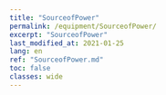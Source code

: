 ```yaml
---
title: "SourceofPower"
permalink: /equipment/SourceofPower/
excerpt: "SourceofPower"
last_modified_at: 2021-01-25
lang: en
ref: "SourceofPower.md"
toc: false
classes: wide
---
```


